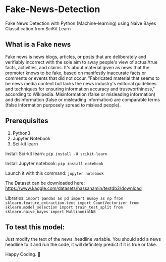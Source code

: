 # Fake-News-Detection
Fake News Detection with Python (Machine-learning) using Naive Bayes Classification from SciKit Learn


## What is a Fake news
Fake news is news blogs, articles, or posts that are deliberately and verifiably incorrect with the sole aim to sway people's view of actual/true facts, activities, and claims. It's about material given as news that the promoter knows to be fake, based on manifestly inaccurate facts or comments or events that did not occur. "Fabricated material that seems to be news media content but lacks the news industry's editorial guidelines and techniques for ensuring information accuracy and trustworthiness," according to Wikipedia. Misinformation (false or misleading information) and disinformation (false or misleading information) are comparable terms (false information purposely spread to mislead people).

## Prerequisites
1. Python3
2. Jupyter Notebook
3. Sci-kit learn

Install Sci-kit learn:
  `pip install -U scikit-learn`
  
Install Jupyter notebook:
`pip install notebook`

Launch it with this command:
`jupyter notebook`

The Dataset can be downloaded here: https://www.kaggle.com/datasets/hassanamin/textdb3/download


Libraries:
`
import pandas as pd
import numpy as np
from sklearn.feature_extraction.text import CountVectorizer
from sklearn.model_selection import train_test_split
from sklearn.naive_bayes import MultinomialNB
`

## To test this model:
Just modify the text of the news_headline variable. You should add a news headline to it and run the code, it will definitely predict if it is true or fake.

Happy Coding. 🥳
